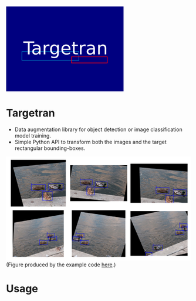 ![logo](logo/targetran_logo.png)

# Targetran

- Data augmentation library for object detection or image classification 
  model training. 
- Simple Python API to transform both the images and 
  the target rectangular bounding-boxes.

![example](docs/example.png)
(Figure produced by the example code [here](examples/run_tf_dataset_example.py).)

# Usage
